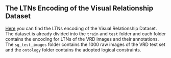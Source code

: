 ## The LTNs Encoding of the Visual Relationship Dataset
[Here](https://scientificnet-my.sharepoint.com/:f:/g/personal/idonadello_unibz_it/EsYkkN-kAoBGvCgxQ3UyoeQB8mgrhkWiyAn-CQr7EoEwAA?e=bKXp6N) you can find the LTNs encoding of the Visual Relationship Dataset. The dataset is already divided into the `train` and `test` folder and each folder contains the encoding for LTNs of the VRD images and their annotations. The `sg_test_images` folder contains the 1000 raw images of the VRD test set and the `ontology` folder contains the adopted logical constraints.
